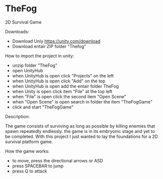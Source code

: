 # TheFog
2D Survival Game

Downloads:

- Download Uniy https://unity.com/download
- Download entair ZIP folder "Thefog"

How to import the project in unity:

- unzip folder "TheFog"
- open UnityHub
- when UnityHub is open click "Projects" on the left
- when UnityHub is open click "Add" on the top
- when UnityHub is open add the entair folder TheFog
- when Unity is open click item "File" at the top left
- when "File" is open click the second item "Open Scene"
- when "Open Scene" is open search in folder the item "TheFogGame"
- click and start "TheFogGame"

Description:
  
The game consists of surviving as long as possible by killing enemies that spawn repeatedly endlessly.
the game is in its embryonic stage and yet to be completed.
With this project I just wanted to lay the foundations for a 2D survival platform game.

How the game works:

- to move, press the directional arrows or ASD
- press SPACEBAR to jump
- press Q to attack
